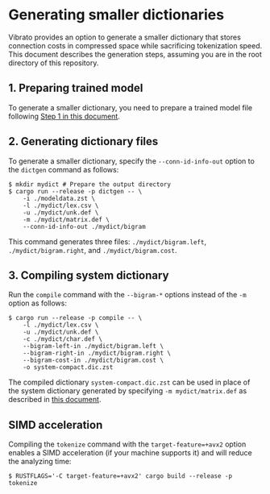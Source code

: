 # Generating smaller dictionaries

Vibrato provides an option to generate a smaller dictionary that stores connection costs in compressed space
while sacrificing tokenization speed.
This document describes the generation steps, assuming you are in the root directory of this repository.

## 1. Preparing trained model

To generate a smaller dictionary, you need to prepare a trained model file following [Step 1 in this document](./train.md#1-training).

## 2. Generating dictionary files

To generate a smaller dictionary, specify the `--conn-id-info-out` option to the `dictgen` command as follows:
```
$ mkdir mydict # Prepare the output directory
$ cargo run --release -p dictgen -- \
    -i ./modeldata.zst \
    -l ./mydict/lex.csv \
    -u ./mydict/unk.def \
    -m ./mydict/matrix.def \
    --conn-id-info-out ./mydict/bigram
```

This command generates three files: `./mydict/bigram.left`, `./mydict/bigram.right`, and `./mydict/bigram.cost`.

## 3. Compiling system dictionary

Run the `compile` command with the `--bigram-*` options instead of the `-m` option as follows:
```
$ cargo run --release -p compile -- \
    -l ./mydict/lex.csv \
    -u ./mydict/unk.def \
    -c ./mydict/char.def \
    --bigram-left-in ./mydict/bigram.left \
    --bigram-right-in ./mydict/bigram.right \
    --bigram-cost-in ./mydict/bigram.cost \
    -o system-compact.dic.zst
```

The compiled dictionary `system-compact.dic.zst` can be used in place of
the system dictionary generated by specifying `-m mydict/matrix.def`
as described in [this document](./train.md).

## SIMD acceleration

Compiling the `tokenize` command with the `target-feature=+avx2` option enables a SIMD acceleration (if your machine supports it) and will reduce the analyzing time:
```
$ RUSTFLAGS='-C target-feature=+avx2' cargo build --release -p tokenize
```
